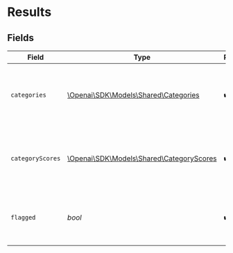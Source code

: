 # Results


## Fields

| Field                                                                             | Type                                                                              | Required                                                                          | Description                                                                       |
| --------------------------------------------------------------------------------- | --------------------------------------------------------------------------------- | --------------------------------------------------------------------------------- | --------------------------------------------------------------------------------- |
| `categories`                                                                      | [\Openai\SDK\Models\Shared\Categories](../../Models/Shared/Categories.md)         | :heavy_check_mark:                                                                | A list of the categories, and whether they are flagged or not.                    |
| `categoryScores`                                                                  | [\Openai\SDK\Models\Shared\CategoryScores](../../Models/Shared/CategoryScores.md) | :heavy_check_mark:                                                                | A list of the categories along with their scores as predicted by model.           |
| `flagged`                                                                         | *bool*                                                                            | :heavy_check_mark:                                                                | Whether the content violates [OpenAI's usage policies](/policies/usage-policies). |